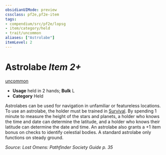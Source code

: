 ```yaml
---
obsidianUIMode: preview
cssclass: pf2e,pf2e-item
tags:
- compendium/src/pf2e/lopsg
- item/category/held
- trait/uncommon
aliases: ["Astrolabe"]
itemLevel: 2
---
```

# Astrolabe *Item 2+*  
[uncommon](../../../rules/traits/uncommon.md)  

- **Usage** held in 2 hands; **Bulk** L
- **Category** Held

Astrolabes can be used for navigation in unfamiliar or featureless locations. To use an astrolabe, the holder must be trained in [Survival](../../skills.md#Survival). By spending 1 minute to measure the height of the stars and planets, a holder who knows the time and date can determine the latitude, and a holder who knows their latitude can determine the date and time. An astrolabe also grants a +1 item bonus on checks to identify celestial bodies. A standard astrolabe only functions on steady ground.

*Source: Lost Omens: Pathfinder Society Guide p. 35*
